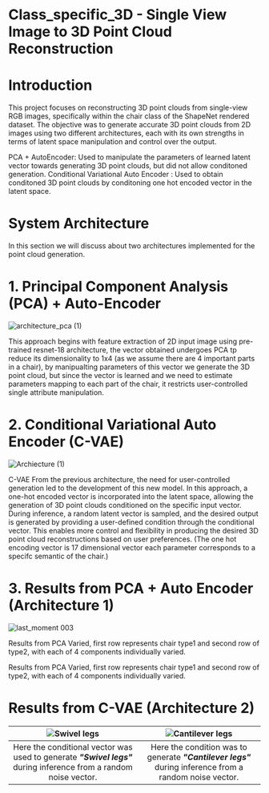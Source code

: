 # Class_specific_3D - Single View Image to 3D Point Cloud Reconstruction

# Introduction
This project focuses on reconstructing 3D point clouds from single-view RGB images, specifically within the chair class of the ShapeNet rendered dataset. The objective was to generate accurate 3D point clouds from 2D images using two different architectures, each with its own strengths in terms of latent space manipulation and control over the output.

PCA + AutoEncoder: Used to manipulate the parameters of learned latent vector towards generating 3D point clouds, but did not allow conditoned generation.
Conditional Variational Auto Encoder : Used to obtain conditoned 3D point clouds by conditoning one hot encoded vector in the latent space.


# System Architecture
In this section we will discuss about two architectures implemented for the point cloud generation.

# 1. Principal Component Analysis (PCA) + Auto-Encoder


![architecture_pca (1)](https://github.com/user-attachments/assets/7c009ed9-6217-4708-b4bd-769d76d6b68c)


This approach begins with feature extraction of 2D input image using pre-trained resnet-18 architecture, the vector obtained undergoes PCA tp reduce its dimensionality to 1x4 (as we assume there are 4 important parts in a chair), by manipualting parameters of this vector we generate the 3D point cloud, but since the vector is learned and we need to estimate parameters mapping to each part of the chair, it restricts user-controlled single attribute manipulation.


# 2. Conditional Variational Auto Encoder (C-VAE)
![Archiecture (1)](https://github.com/user-attachments/assets/06085c91-21dc-4435-9ecf-fa57eac08216)


C-VAE From the previous architecture, the need for user-controlled generation led to the development of this new model. In this approach, a one-hot encoded vector is incorporated into the latent space, allowing the generation of 3D point clouds conditioned on the specific input vector. During inference, a random latent vector is sampled, and the desired output is generated by providing a user-defined condition through the conditional vector. This enables more control and flexibility in producing the desired 3D point cloud reconstructions based on user preferences. (The one hot encoding vector is 17 dimensional vector each parameter corresponds to a specifc semantic of the chair.)

# 3. Results from PCA + Auto Encoder (Architecture 1)

![last_moment 003](https://github.com/user-attachments/assets/1c2c595a-8730-4629-9acb-15c4d8993ec7)

Results from PCA Varied, first row represents chair type1 and second row of type2, with each of 4 components individually varied.


Results from PCA Varied, first row represents chair type1 and second row of type2, with each of 4 components individually varied.

# Results from C-VAE (Architecture 2)


| ![Swivel legs](https://github.com/Jatinkalal/IM3D/blob/main/Images/Swivel.gif) | ![Cantilever legs](https://github.com/Jatinkalal/IM3D/blob/main/Images/Cantilever.gif) | 
|:-----------------------------------------:|:-------------------------------------------:|
| Here the conditional vector was used to generate ***"Swivel legs"*** during inference from a random noise vector. | Here the condition was to generate ***"Cantilever legs"*** during inference from a random noise vector. |


